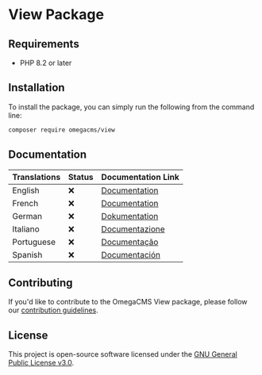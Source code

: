 # View Package

## Requirements

* PHP 8.2 or later

## Installation

To install the package, you can simply run the following from the command line:

```sh
composer require omegacms/view
```

## Documentation

| Translations  | Status | Documentation Link                 |
| ------------- | ------ | -----------------------------------|
| English       | ❌     | [Documentation](docs/en/index.md)  |
| French        | ❌     | [Documentation](docs/fr/index.md)  |
| German        | ❌     | [Dokumentation](docs/de/index.md)  |
| Italiano      | ❌     | [Documentazione](docs/it/index.md) |
| Portuguese    | ❌     | [Documentação](docs/pt/index.md)   |
| Spanish       | ❌     | [Documentación](docs/es/index.md)  |


## Contributing

If you'd like to contribute to the OmegaCMS View package, please follow our [contribution guidelines](CONTRIBUTING.md).

## License

This project is open-source software licensed under the [GNU General Public License v3.0](LICENSE).
